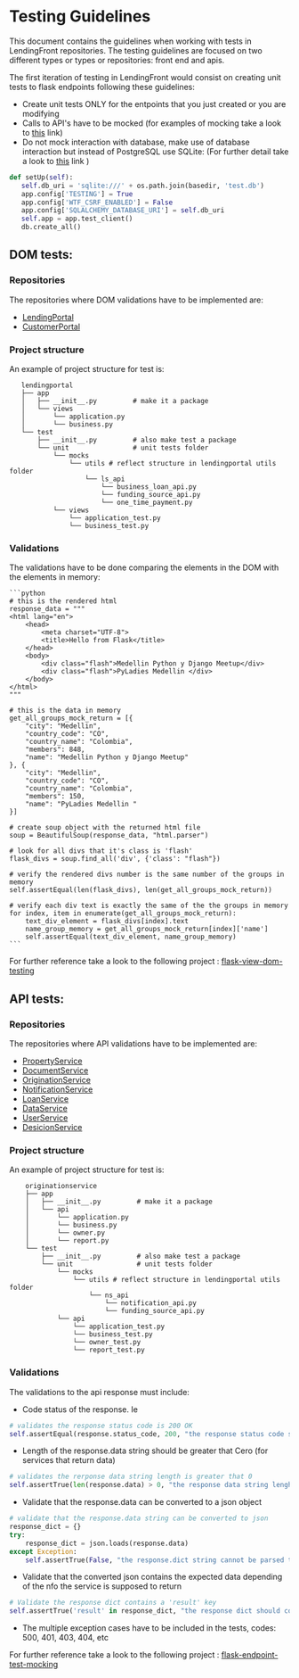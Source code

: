 # Testing Guidelines
This document contains the guidelines when working with tests in LendingFront repositories. The testing guidelines 
are focused on two different types or types or repositories: front end and apis.

The first iteration of testing in LendingFront would consist on creating unit tests to flask endpoints following these
guidelines:

- Create unit tests ONLY for the entpoints that you just created or you are modifying
- Calls to API's have to be mocked (for examples of mocking take a look to [this](https://github.com/jhonjairoroa87/flask-endpoint-test-mocking/blob/master/test/unit/views_test.py) link)
- Do not mock interaction with database, make use of database interaction but instead of PostgreSQL use SQLite: 
 (For further detail take a look to [this](https://pythonhosted.org/Flask-Testing/) link )
 ```python
 def setUp(self):
    self.db_uri = 'sqlite:///' + os.path.join(basedir, 'test.db')
    app.config['TESTING'] = True
    app.config['WTF_CSRF_ENABLED'] = False
    app.config['SQLALCHEMY_DATABASE_URI'] = self.db_uri
    self.app = app.test_client()
    db.create_all()
 ```
 
## DOM tests:

### Repositories

The repositories where DOM validations have to be implemented are:

- [LendingPortal](https://github.com/dariofvergara/lendingportal)
- [CustomerPortal](https://github.com/dariofvergara/customerportal)

### Project structure

An example of project structure for test is:
 ```
    lendingportal
    ├── app
    │   ├── __init__.py         # make it a package
    │   └── views
    │       └── application.py
    │       └── business.py
    └── test
        ├── __init__.py         # also make test a package
        └── unit                # unit tests folder
            └── mocks 
                └── utils # reflect structure in lendingportal utils folder
                    └── ls_api
                        └── business_loan_api.py
                        └── funding_source_api.py
                        └── one_time_payment.py
            └── views
                └── application_test.py
                └── business_test.py
 ```
 
        
### Validations

The validations have to be done comparing the elements in the DOM with the elements in memory:

    ```python
    # this is the rendered html
    response_data = """
    <html lang="en">
        <head>
            <meta charset="UTF-8">
            <title>Hello from Flask</title>
        </head>
        <body>
            <div class="flash">Medellin Python y Django Meetup</div>
            <div class="flash">PyLadies Medellin </div>
        </body>
    </html>
    """
    
    # this is the data in memory
    get_all_groups_mock_return = [{
        "city": "Medellin",
        "country_code": "CO",
        "country_name": "Colombia",
        "members": 848,
        "name": "Medellin Python y Django Meetup"
    }, {
        "city": "Medellin",
        "country_code": "CO",
        "country_name": "Colombia",
        "members": 150,
        "name": "PyLadies Medellin "
    }]
    
    # create soup object with the returned html file
    soup = BeautifulSoup(response_data, "html.parser")
    
    # look for all divs that it's class is 'flash'
    flask_divs = soup.find_all('div', {'class': "flash"})
    
    # verify the rendered divs number is the same number of the groups in memory
    self.assertEqual(len(flask_divs), len(get_all_groups_mock_return))
    
    # verify each div text is exactly the same of the the groups in memory
    for index, item in enumerate(get_all_groups_mock_return):
        text_div_element = flask_divs[index].text
        name_group_memory = get_all_groups_mock_return[index]['name']
        self.assertEqual(text_div_element, name_group_memory)
    ```

For further reference take a look to the following project : [flask-view-dom-testing](https://github.com/jhonjairoroa87/flask-view-dom-testing/blob/master/test/unit/views_test.py)
 
## API tests:

### Repositories

The repositories where API validations have to be implemented are:

 - [PropertyService](https://github.com/dariofvergara/propertyservice)
 - [DocumentService](https://github.com/dariofvergara/documentservice)
 - [OriginationService](https://github.com/dariofvergara/originationservice)
 - [NotificationService](https://github.com/dariofvergara/notificationservice)
 - [LoanService](https://github.com/dariofvergara/loanservice)
 - [DataService](https://github.com/dariofvergara/dataservice)
 - [UserService](https://github.com/dariofvergara/userservice)
 - [DesicionService](https://github.com/dariofvergara/decisionservice )
 

### Project structure

An example of project structure for test is:

```
    originationservice
    ├── app
    │   ├── __init__.py         # make it a package
    │   └── api
    │       └── application.py
    │       └── business.py
    │       └── owner.py
    │       └── report.py
    └── test
        ├── __init__.py         # also make test a package
        └── unit                # unit tests folder
            └── mocks
                └── utils # reflect structure in lendingportal utils folder
                    └── ns_api
                        └── notification_api.py
                        └── funding_source_api.py
            └── api
                └── application_test.py
                └── business_test.py
                └── owner_test.py
                └── report_test.py
```        

### Validations
 
The validations to the api response must include:

 - Code status of the response. Ie
 
 ```python 
 # validates the response status code is 200 OK
 self.assertEqual(response.status_code, 200, "the response status code should be 200")
 ```
 
 - Length of the response.data string should be greater that Cero (for services that return data)
 ```python
 # validates the rerponse data string length is greater that 0
 self.assertTrue(len(response.data) > 0, "the response data string lenght should be  greater than 0")
 ```
 - Validate that the response.data can be converted to a json object
 ```python
 # validate that the response.data string can be converted to json
 response_dict = {}
 try:
     response_dict = json.loads(response.data)
 except Exception:
     self.assertTrue(False, "the response.dict string cannot be parsed to a json object")
 ```
 
 - Validate that the converted json contains the expected data depending of the nfo the service is supposed to return
 ```python
 # Validate the response dict contains a 'result' key
 self.assertTrue('result' in response_dict, "the response dict should contain a 'result' key ")
 ```
 
 - The multiple exception cases have to be included in the tests, codes: 500, 401, 403, 404, etc
 
 
 For further reference take a look to the following project : [flask-endpoint-test-mocking](https://github.com/jhonjairoroa87/flask-endpoint-test-mocking/blob/master/test/unit/views_test.py)
 